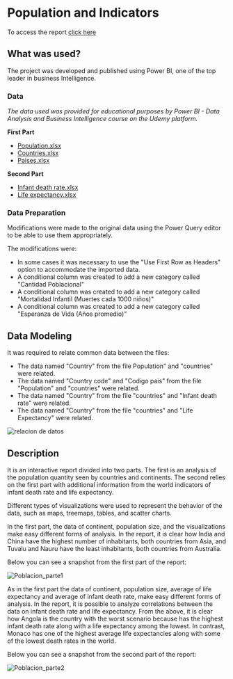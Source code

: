 # Population and Indicators 

To access the report [click here](https://app.powerbi.com/view?r=eyJrIjoiZWNkN2NkNjctZmU0ZC00YWEzLWI5NGYtZjkxMzJkMWZhZGVjIiwidCI6ImJhYjBiNjc5LWJkNWYtNGZlOC1iNTE2LWM2YjhiMzE3Yzc4MiIsImMiOjR9)

## What was used? 

The project was developed and published using Power BI, one of the top leader in business Intelligence.

### Data

_The data used was provided for educational purposes by Power BI - Data Analysis and Business Intelligence course on the Udemy platform._

**First Part**
- [Population.xlsx](https://github.com/dhugueth/Poblacion-e-Indicadores/files/7532797/Population.xlsx)
- [Countries.xlsx](https://github.com/dhugueth/Poblacion-e-Indicadores/files/7532795/Countries.xlsx)
- [Paises.xlsx](https://github.com/dhugueth/Poblacion-e-Indicadores/files/7532796/Paises.xlsx)

**Second Part**
- [Infant death rate.xlsx](https://github.com/dhugueth/Poblacion-e-Indicadores/files/7532798/Infant%2Bdeath%2Brate.xlsx)
- [Life expectancy.xlsx](https://github.com/dhugueth/Poblacion-e-Indicadores/files/7532799/Life%2Bexpectancy.xlsx)


### Data Preparation

Modifications were made to the original data using the Power Query editor to be able to use them appropriately. 

The modifications were: 

- In some cases it was necessary to use the "Use First Row as Headers" option to accommodate the imported data.
- A conditional column was created to add a new category called "Cantidad Poblacional" 
- A conditional column was created to add a new category called "Mortalidad Infantil (Muertes cada 1000 niños)"
- A conditional column was created to add a new category called "Esperanza de Vida (Años promedio)"

## Data Modeling

It was required to relate common data between the files:

- The data named "Country" from the file Population" and "countries" were related. 
- The data named "Country code" and "Codigo pais" from the file "Population" and "countries" were related.
- The data named "Country" from the file "countries" and "Infant death rate" were related.
- The data named "Country" from the file "countries" and "Life Expectancy" were related.

![relacion de datos](https://user-images.githubusercontent.com/93662295/141716274-a53ea1b4-eb37-432b-9bae-6981036d5769.png)


## Description

It is an interactive report divided into two parts. The first is an analysis of the population quantity seen by countries and continents. The second relies on the first part with additional information from the world indicators of infant death rate and life expectancy.

Different types of visualizations were used to represent the behavior of the data, such as maps, treemaps, tables, and scatter charts.

In the first part, the data of continent, population size, and the visualizations make easy different forms of analysis. In the report, it is clear how India and China have the highest number of inhabitants, both countries from Asia, and Tuvalu and Nauru have the least inhabitants, both countries from Australia.

Below you can see a snapshot from the first part of the report:

![Poblacion_parte1](https://user-images.githubusercontent.com/93662295/141862170-76783c22-2bec-4195-8160-ccc8b5a30cb1.png)

As in the first part the data of continent, population size, average of life expectancy and average of infant death rate, make easy different forms of analysis. In the report, it is possible to analyze correlations between the data on infant death rate and life expectancy. From the above, it is clear how Angola is the country with the worst scenario because has the highest infant death rate along with a life expectancy among the lowest. In contrast, Monaco has one of the highest average life expectancies along with some of the lowest death rates in the world.

Below you can see a snapshot from the second part of the report:

![Poblacion_parte2](https://user-images.githubusercontent.com/93662295/141862840-fb0084d7-a825-4881-85b9-2f4a6d8982ff.png)



